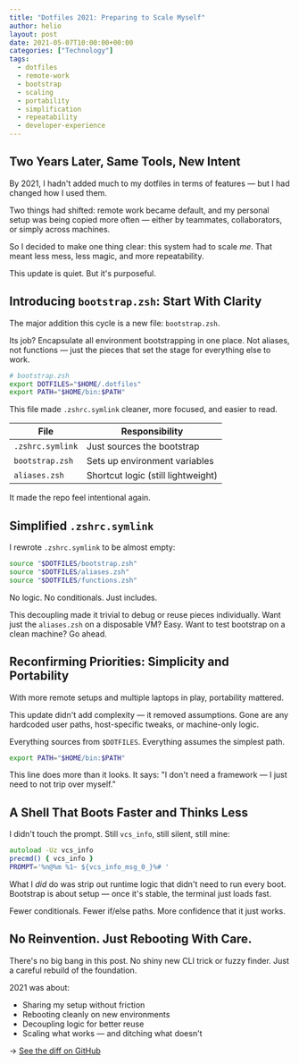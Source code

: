 ```yaml
---
title: "Dotfiles 2021: Preparing to Scale Myself"
author: helio
layout: post
date: 2021-05-07T10:00:00+00:00
categories: ["Technology"]
tags:
  - dotfiles
  - remote-work
  - bootstrap
  - scaling
  - portability
  - simplification
  - repeatability
  - developer-experience
---
```


## Two Years Later, Same Tools, New Intent

By 2021, I hadn't added much to my dotfiles in terms of features — but I had changed how I used them.

Two things had shifted: remote work became default, and my personal setup was being copied more often — either by teammates, collaborators, or simply across machines.

So I decided to make one thing clear: this system had to scale _me_. That meant less mess, less magic, and more repeatability.

This update is quiet. But it's purposeful.

## Introducing `bootstrap.zsh`: Start With Clarity

The major addition this cycle is a new file: `bootstrap.zsh`.

Its job? Encapsulate all environment bootstrapping in one place. Not aliases, not functions — just the pieces that set the stage for everything else to work.

```zsh
# bootstrap.zsh
export DOTFILES="$HOME/.dotfiles"
export PATH="$HOME/bin:$PATH"
```

This file made `.zshrc.symlink` cleaner, more focused, and easier to read.

| File             | Responsibility                     |
| ---------------- | ---------------------------------- |
| `.zshrc.symlink` | Just sources the bootstrap         |
| `bootstrap.zsh`  | Sets up environment variables      |
| `aliases.zsh`    | Shortcut logic (still lightweight) |

It made the repo feel intentional again.

## Simplified `.zshrc.symlink`

I rewrote `.zshrc.symlink` to be almost empty:

```zsh
source "$DOTFILES/bootstrap.zsh"
source "$DOTFILES/aliases.zsh"
source "$DOTFILES/functions.zsh"
```

No logic. No conditionals. Just includes.

This decoupling made it trivial to debug or reuse pieces individually.
Want just the `aliases.zsh` on a disposable VM? Easy. Want to test bootstrap on a clean machine? Go ahead.

## Reconfirming Priorities: Simplicity and Portability

With more remote setups and multiple laptops in play, portability mattered.

This update didn't add complexity — it removed assumptions. Gone are any hardcoded user paths, host-specific tweaks, or machine-only logic.

Everything sources from `$DOTFILES`. Everything assumes the simplest path.

```zsh
export PATH="$HOME/bin:$PATH"
```

This line does more than it looks. It says: "I don't need a framework — I just need to not trip over myself."

## A Shell That Boots Faster and Thinks Less

I didn't touch the prompt. Still `vcs_info`, still silent, still mine:

```zsh
autoload -Uz vcs_info
precmd() { vcs_info }
PROMPT='%n@%m %1~ ${vcs_info_msg_0_}%# '
```

What I _did_ do was strip out runtime logic that didn't need to run every boot. Bootstrap is about setup — once it's stable, the terminal just loads fast.

Fewer conditionals. Fewer if/else paths. More confidence that it just works.

## No Reinvention. Just Rebooting With Care.

There's no big bang in this post. No shiny new CLI trick or fuzzy finder. Just a careful rebuild of the foundation.

2021 was about:

- Sharing my setup without friction
- Rebooting cleanly on new environments
- Decoupling logic for better reuse
- Scaling what works — and ditching what doesn't

→ [See the diff on GitHub](https://github.com/helmedeiros/dotfiles/compare/f496fe8a1ab4a7a040e825f3b34c7d2d17dcb324...2f3256ec7595f125e946958c6820305fb939943b)
